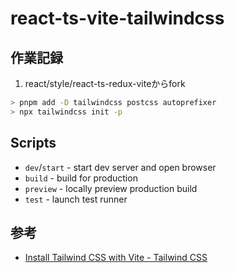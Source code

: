 # react-ts-vite-tailwindcss

## 作業記録

1. react/style/react-ts-redux-viteからfork

```sh
> pnpm add -D tailwindcss postcss autoprefixer
> npx tailwindcss init -p
```


## Scripts

- `dev`/`start` - start dev server and open browser
- `build` - build for production
- `preview` - locally preview production build
- `test` - launch test runner

## 参考

- [Install Tailwind CSS with Vite - Tailwind CSS](https://tailwindcss.com/docs/guides/vite)
